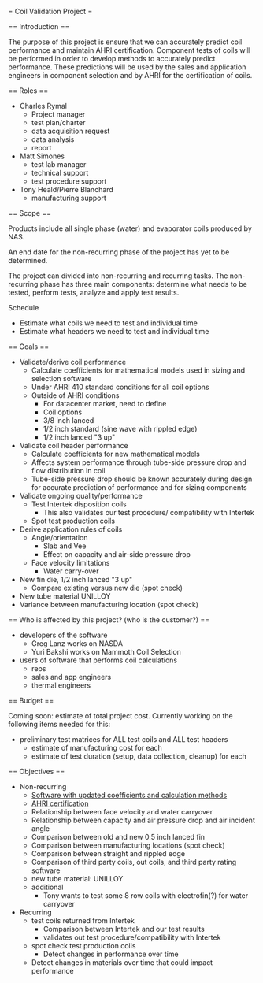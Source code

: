 = Coil Validation Project =

== Introduction ==

The purpose of this project is ensure that we can accurately predict coil performance and maintain AHRI certification.
Component tests of coils will be performed in order to develop methods to accurately predict performance.
These predictions will be used by the sales and application engineers in component selection and by AHRI for the certification of coils.

== Roles ==

 * Charles Rymal
   * Project manager
   * test plan/charter
   * data acquisition request
   * data analysis
   * report
 * Matt Simones
   * test lab manager
   * technical support
   * test procedure support
 * Tony Heald/Pierre Blanchard
   * manufacturing support

== Scope ==

Products include all single phase (water) and evaporator coils produced by NAS.

An end date for the non-recurring phase of the project has yet to be determined.

The project can divided into non-recurring and recurring tasks. The non-recurring phase has three main components: determine what needs to be tested, perform tests, analyze and apply test results.

Schedule

 * Estimate what coils we need to test and individual time
 * Estimate what headers we need to test and individual time

== Goals ==

 * Validate/derive coil performance
   * Calculate coefficients for mathematical models used in sizing and selection software
   * Under AHRI 410 standard conditions for all coil options
   * Outside of AHRI conditions
     * For datacenter market, need to define
     * Coil options
     * 3/8 inch lanced
     * 1/2 inch standard (sine wave with rippled edge)
     * 1/2 inch lanced "3 up"
 * Validate coil header performance
   * Calculate coefficients for new mathematical models
   * Affects system performance through tube-side pressure drop and flow distribution in coil
   * Tube-side pressure drop should be known accurately during design for accurate prediction of performance and for sizing components
 * Validate ongoing quality/performance
   * Test Intertek disposition coils
     * This also validates our test procedure/ compatibility with Intertek
   * Spot test production coils
 * Derive application rules of coils
   * Angle/orientation
     * Slab and Vee
     * Effect on capacity and air-side pressure drop
   * Face velocity limitations
     * Water carry-over
 * New fin die, 1/2 inch lanced "3 up"
   * Compare existing versus new die (spot check)
 * New tube material UNILLOY
 * Variance between manufacturing location (spot check)


== Who is affected by this project? (who is the customer?) ==

 * developers of the software
   * Greg Lanz works on NASDA
   * Yuri Bakshi works on Mammoth Coil Selection
 * users of software that performs coil calculations
   * reps
   * sales and app engineers
   * thermal engineers

== Budget ==

Coming soon: estimate of total project cost. Currently working on the following items needed for this:

 * preliminary test matrices for ALL test coils and ALL test headers
   * estimate of manufacturing cost for each
   * estimate of test duration (setup, data collection, cleanup) for each

== Objectives ==

 * Non-recurring
   * [Software with updated coefficients and calculation methods](deliver/coefficients/index.html)
   * [AHRI certification](deliver/ahri_cert/index.html)
   * Relationship between face velocity and water carryover
   * Relationship between capacity and air pressure drop and air incident angle
   * Comparison between old and new 0.5 inch lanced fin
   * Comparison between manufacturing locations (spot check)
   * Comparison between straight and rippled edge
   * Comparison of third party coils, out coils, and third party rating software
   * new tube material: UNILLOY
   * additional
     * Tony wants to test some 8 row coils with electrofin(?) for water carryover
 * Recurring
   * test coils returned from Intertek
     * Comparison between Intertek and our test results
     * validates out test procedure/compatibility with Intertek
   * spot check test production coils
     * Detect changes in performance over time
   * Detect changes in materials over time that could impact performance
